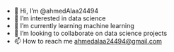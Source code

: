 - 👋 Hi, I’m @ahmedAlaa24494
- 👀 I’m interested in data science 
- 🌱 I’m currently learning machine learning
- 💞️ I’m looking to collaborate on data science projects
- 📫 How to reach me ahmedalaa24494@gmail.com

<!---
ahmedAlaa24494/ahmedAlaa24494 is a ✨ special ✨ repository because its `README.md` (this file) appears on your GitHub profile.
You can click the Preview link to take a look at your changes.
--->
